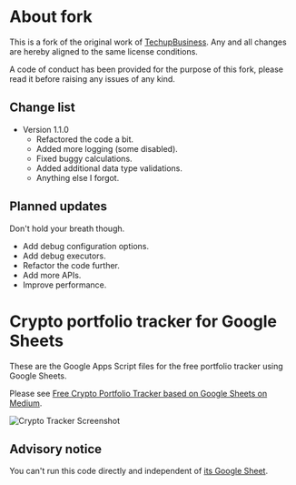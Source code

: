 # About fork
This is a fork of the original work of [TechupBusiness](info@techupbusiness.com).
Any and all changes are hereby aligned to the same license conditions.

A code of conduct has been provided for the purpose of this fork, please read it before raising any issues of any kind.


## Change list

- Version 1.1.0
    - Refactored the code a bit.
    - Added more logging (some disabled).
    - Fixed buggy calculations.
    - Added additional data type validations.
    - Anything else I forgot.


## Planned updates
Don't hold your breath though.

- Add debug configuration options.
- Add debug executors.
- Refactor the code further.
- Add more APIs.
- Improve performance.


# Crypto portfolio tracker for Google Sheets
These are the Google Apps Script files for the free portfolio tracker using Google Sheets. 

Please see [Free Crypto Portfolio Tracker based on Google Sheets on Medium](https://medium.com/@techupbusiness/free-crypto-portfolio-tracker-based-on-google-sheets-ef76070ec325).

![Crypto Tracker Screenshot](crypto-tracker-screenshot.png "Crypto Tracker Screenshot")


## Advisory notice
You can't run this code directly and independent of [its Google Sheet](https://medium.com/@techupbusiness/free-crypto-portfolio-tracker-based-on-google-sheets-ef76070ec325).